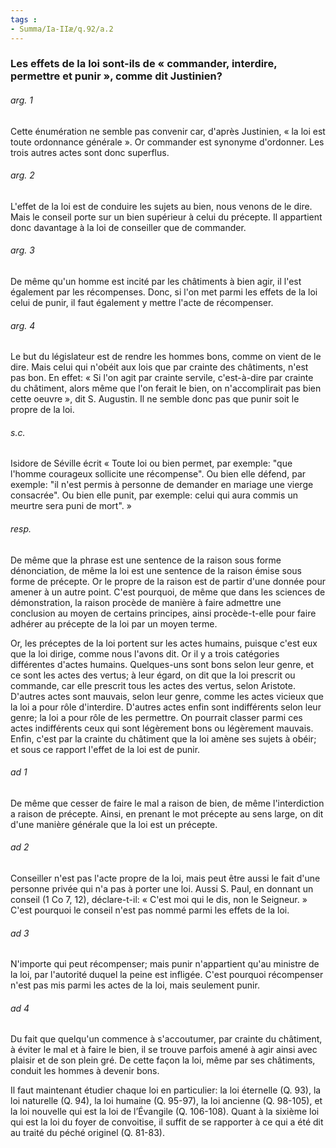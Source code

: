 ```yaml
---
tags : 
- Summa/Ia-IIæ/q.92/a.2
---
```


### Les effets de la loi sont-ils de « commander, interdire, permettre et punir », comme dit Justinien?

###### arg. 1
Cette énumération ne semble pas convenir car, d'après Justinien, « la loi est toute ordonnance générale ». Or commander est synonyme d'ordonner. Les trois autres actes sont donc superflus. 

###### arg. 2
L'effet de la loi est de conduire les sujets au bien, nous venons de le dire. Mais le conseil porte sur un bien supérieur à celui du précepte. Il appartient donc davantage à la loi de conseiller que de commander. 

###### arg. 3
De même qu'un homme est incité par les châtiments à bien agir, il l'est également par les récompenses. Donc, si l'on met parmi les effets de la loi celui de punir, il faut également y mettre l'acte de récompenser. 

###### arg. 4
Le but du législateur est de rendre les hommes bons, comme on vient de le dire. Mais celui qui n'obéit aux lois que par crainte des châtiments, n'est pas bon. En effet: « Si l'on agit par crainte servile, c'est-à-dire par crainte du châtiment, alors même que l'on ferait le bien, on n'accomplirait pas bien cette oeuvre », dit S. Augustin. Il ne semble donc pas que punir soit le propre de la loi. 

###### s.c.
Isidore de Séville écrit « Toute loi ou bien permet, par exemple: "que l'homme courageux sollicite une récompense". Ou bien elle défend, par exemple: "il n'est permis à personne de demander en mariage une vierge consacrée". Ou bien elle punit, par exemple: celui qui aura commis un meurtre sera puni de mort". » 

###### resp.
De même que la phrase est une sentence de la raison sous forme dénonciation, de même la loi est une sentence de la raison émise sous forme de précepte. Or le propre de la raison est de partir d'une donnée pour amener à un autre point. C'est pourquoi, de même que dans les sciences de démonstration, la raison procède de manière à faire admettre une conclusion au moyen de certains principes, ainsi procède-t-elle pour faire adhérer au précepte de la loi par un moyen terme. 

Or, les préceptes de la loi portent sur les actes humains, puisque c'est eux que la loi dirige, comme nous l'avons dit. Or il y a trois catégories différentes d'actes humains. Quelques-uns sont bons selon leur genre, et ce sont les actes des vertus; à leur égard, on dit que la loi prescrit ou commande, car elle prescrit tous les actes des vertus, selon Aristote. D'autres actes sont mauvais, selon leur genre, comme les actes vicieux que la loi a pour rôle d'interdire. D'autres actes enfin sont indifférents selon leur genre; la loi a pour rôle de les permettre. On pourrait classer parmi ces actes indifférents ceux qui sont légèrement bons ou légèrement mauvais. Enfin, c'est par la crainte du châtiment que la loi amène ses sujets à obéir; et sous ce rapport l'effet de la loi est de punir. 

###### ad 1
De même que cesser de faire le mal a raison de bien, de même l'interdiction a raison de précepte. Ainsi, en prenant le mot précepte au sens large, on dit d'une manière générale que la loi est un précepte. 

###### ad 2
Conseiller n'est pas l'acte propre de la loi, mais peut être aussi le fait d'une personne privée qui n'a pas à porter une loi. Aussi S. Paul, en donnant un conseil (1 Co 7, 12), déclare-t-il: « C'est moi qui le dis, non le Seigneur. » C'est pourquoi le conseil n'est pas nommé parmi les effets de la loi. 

###### ad 3
N'importe qui peut récompenser; mais punir n'appartient qu'au ministre de la loi, par l'autorité duquel la peine est infligée. C'est pourquoi récompenser n'est pas mis parmi les actes de la loi, mais seulement punir. 

###### ad 4
Du fait que quelqu'un commence à s'accoutumer, par crainte du châtiment, à éviter le mal et à faire le bien, il se trouve parfois amené à agir ainsi avec plaisir et de son plein gré. De cette façon la loi, même par ses châtiments, conduit les hommes à devenir bons. 

Il faut maintenant étudier chaque loi en particulier: la loi éternelle (Q. 93), la loi naturelle (Q. 94), la loi humaine (Q. 95-97), la loi ancienne (Q. 98-105), et la loi nouvelle qui est la loi de l’Évangile (Q. 106-108). Quant à la sixième loi qui est la loi du foyer de convoitise, il suffit de se rapporter à ce qui a été dit au traité du péché originel (Q. 81-83). 

